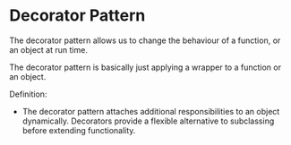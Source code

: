 # Decorator Pattern

The decorator pattern allows us to change the behaviour of a function, or an object at run time. 

The decorator pattern is basically just applying a wrapper to a function or an object. 

Definition:
- The decorator pattern attaches additional responsibilities to an object dynamically. 
  Decorators provide a flexible alternative to subclassing before extending functionality. 